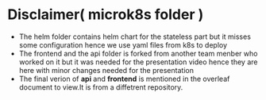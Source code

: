 # Disclaimer( microk8s folder ) 
* The helm folder contains helm chart for the stateless part but it misses some configuration hence we use yaml files from k8s to deploy
* The frontend and the api folder is forked from another team menber who worked on it but it was needed for the presentation video hence they are here with minor changes needed for the presentation
* The final verion of **api** and **frontend** is mentioned in the overleaf document to view.It is from a diffetrent repository.

